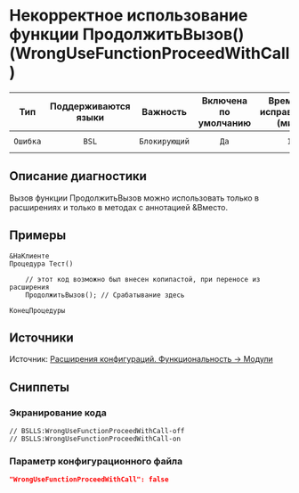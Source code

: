 # Некорректное использование функции ПродолжитьВызов() (WrongUseFunctionProceedWithCall)

|   Тип    |    Поддерживаются<br>языки    |   Важность    |    Включена<br>по умолчанию    |    Время на<br>исправление (мин)    |             Теги              |
|:--------:|:-----------------------------:|:-------------:|:------------------------------:|:-----------------------------------:|:-----------------------------:|
| `Ошибка` |             `BSL`             | `Блокирующий` |              `Да`              |                 `1`                 |    `error`<br>`suspicious`    |

<!-- Блоки выше заполняются автоматически, не трогать -->
## Описание диагностики
<!-- Описание диагностики заполняется вручную. Необходимо понятным языком описать смысл и схему работу -->
Вызов функции ПродолжитьВызов можно использовать только в расширениях и только в методах с аннотацией &Вместо.

## Примеры
<!-- В данном разделе приводятся примеры, на которые диагностика срабатывает, а также можно привести пример, как можно исправить ситуацию -->
```bsl
&НаКлиенте
Процедура Тест()
    
    // этот код возможно был внесен копипастой, при переносе из расширения
    ПродолжитьВызов(); // Срабатывание здесь
    
КонецПроцедуры
```

## Источники
<!-- Необходимо указывать ссылки на все источники, из которых почерпнута информация для создания диагностики -->

Источник: [Расширения конфигураций. Функциональность -> Модули](https://its.1c.ru/db/pubextensions#content:54:1)

## Сниппеты

<!-- Блоки ниже заполняются автоматически, не трогать -->
### Экранирование кода

```bsl
// BSLLS:WrongUseFunctionProceedWithCall-off
// BSLLS:WrongUseFunctionProceedWithCall-on
```

### Параметр конфигурационного файла

```json
"WrongUseFunctionProceedWithCall": false
```

